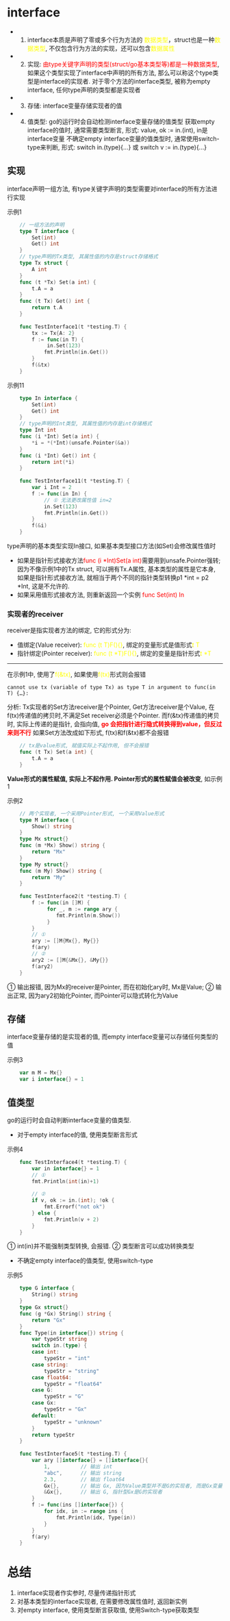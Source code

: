 # interface
- 1. interface本质是声明了零或多个行为方法的 <font color=yellow>数据类型</font>，struct也是一种<font color=yellow>数据类型</font>, 不仅包含行为方法的实现，还可以包含<font color=yellow>数据属性</font>
- 2. 实现: <font color=red>由type关键字声明的类型(struct/go基本类型等)都是一种数据类型</font>, 如果这个类型实现了interface中声明的所有方法, 那么可以称这个type类型是interface的实现者. 对于零个方法的interface类型, 被称为empty interface, 任何type声明的类型都是实现者
- 3. 存储: interface变量存储实现者的值
- 4. 值类型: go的运行时会自动检测interface变量存储的值类型
	 获取empty interface的值时, 通常需要类型断言, 形式: value, ok := in.(int), in是interface变量
	 不确定empty interface变量的值类型时, 通常使用switch-type来判断, 形式: switch in.(type){...} 或 switch v := in.(type){...}
## 实现
interface声明一组方法, 有type关键字声明的类型需要对interface的所有方法进行实现

示例1
```go
	// 一组方法的声明
	type T interface {
		Set(int)
		Get() int
	}
	// type声明的Tx类型, 其属性值的内存是struct存储格式
	type Tx struct {
		A int
	}
	func (t *Tx) Set(a int) {
		t.A = a
	}
	func (t Tx) Get() int {
		return t.A
	}
	
	func TestInterface1(t *testing.T) {
		tx := Tx{A: 2}
		f := func(in T) { 
			 in.Set(123)
        	fmt.Println(in.Get())
    	}
		f(&tx)
	}
```

示例11
```go
	type In interface {
		Set(int)
		Get() int
	}
	// type声明的Int类型, 其属性值的内存是int存储格式
	type Int int
	func (i *Int) Set(a int) {
		*i = *(*Int)(unsafe.Pointer(&a))
	}
	func (i *Int) Get() int {
		return int(*i)
	}
	
	func TestInterface11(t *testing.T) {
		var i Int = 2
		f := func(in In) {
			// ① 无法更改属性值 in=2
			in.Set(123)
			fmt.Println(in.Get())
		}
		f(&i)
	}
```
type声明的基本类型实现In接口, 如果基本类型接口方法(如Set)会修改属性值时
- 如果是指针形式接收方法<font color=red>func (i *Int)Set(a int)</font>需要用到unsafe.Pointer强转; 
因为不像示例1中的Tx struct, 可以拥有Tx.A属性, 基本类型的属性是它本身, 如果是指针形式接收方法, 就相当于两个不同的指针类型转换p1 *int = p2 *Int, 这是不允许的. 
- 如果采用值形式接收方法, 则重新返回一个实例 <font color=red>func Set(int) In</font>
### 实现者的receiver
receiver是指实现者方法的绑定, 它的形式分为:
- 值绑定(Value receiver): <font color=yellow>func (t T)F(){}</font>, 绑定的变量形式是值形式<font color=yellow>t T</font>
- 指针绑定(Pointer receiver): <font color=yellow>func (t *T)F(){}</font>, 绑定的变量是指针形式<font color=yellow>t *T</font>

---
在示例1中, 使用了<font color=yellow>f(&tx)</font>, 如果使用<font color=yellow>f(tx)</font>形式则会报错
```
cannot use tx (variable of type Tx) as type T in argument to func(in T) {…}:
```
分析: Tx实现者的Set方法receiver是个Pointer, Get方法receiver是个Value, 在f(tx)传递值的拷贝时,不满足Set receiver必须是个Pointer. 而f(&tx)传递值的拷贝时, 实际上传递的是指针, 会指向值, <font color=red>**go 会把指针进行隐式转换得到value，但反过来则不行**</font>
如果Set方法改成如下形式, f(tx)和f(&tx)都不会报错
```go
	// tx是value形式, 赋值实际上不起作用, 但不会报错
	func (t Tx) Set(a int) {
		t.A = a 
	}
```
**Value形式的属性赋值, 实际上不起作用. Pointer形式的属性赋值会被改变**, 如示例1

示例2
```go
	// 两个实现者, 一个采用Pointer形式, 一个采用Value形式
	type M interface {
		Show() string
	}
	type Mx struct{}
	func (m *Mx) Show() string {
		return "Mx"
	}
	type My struct{}
	func (m My) Show() string {
		return "My"
	}
	
	func TestInterface2(t *testing.T) {
		f := func(in []M) {    
			 for _, m := range ary {
			 	fmt.Println(m.Show())
			 }
    	}
		// ①
		ary := []M{Mx{}, My{}}
		f(ary)
		// ②
		ary2 := []M{&Mx{}, &My{}}
		f(ary2)
	}
```
① 输出报错, 因为Mx的receiver是Pointer, 而在初始化ary时, Mx是Value; ② 输出正常, 因为ary2初始化Pointer, 而Pointer可以隐式转化为Value
## 存储
interface变量存储的是实现者的值, 而empty interface变量可以存储任何类型的值

示例3
```go
	var m M = Mx{}
	var i interface{} = 1
```

## 值类型
go的运行时会自动判断interface变量的值类型. 
- 对于empty interface的值, 使用类型断言形式

示例4
```go
	func TestInterface4(t *testing.T) {
		var in interface{} = 1
		// ①
		fmt.Println(int(in)+1) 
		
		// ②
		if v, ok := in.(int); !ok {
            fmt.Errorf("not ok")
        } else {
            fmt.Println(v + 2)
        }
	}
```
① int(in)并不能强制类型转换, 会报错. ② 类型断言可以成功转换类型

- 不确定empty interface的值类型, 使用switch-type

示例5
```go
	type G interface {
		String() string
	}
	type Gx struct{}
	func (g *Gx) String() string {
		return "Gx"
	}
	func Type(in interface{}) string {
		var typeStr string
		switch in.(type) {
		case int:
			typeStr = "int"
		case string:
			typeStr = "string"
		case float64:
			typeStr = "float64"
		case G:	
			typeStr = "G"
		case Gx:
			typeStr = "Gx"
		default:
			typeStr = "unknown"
		}
		return typeStr
	}
	
	func TestInterface5(t *testing.T) {
		var ary []interface{} = []interface{}{
			1,			// 输出 int
			"abc",		// 输出 string
			2.3,        // 输出 float64
			Gx{},		// 输出 Gx, 因为Value类型并不是G的实现者, 而是Gx变量
			&Gx{},		// 输出 G, 指针型Gx是G的实现者
		}
		f := func(ins []interface{}) {
			for idx, in := range ins {
				fmt.Println(idx, Type(in))
			}
		}
		f(ary)
	}
```
# 总结
1. interface实现者作实参时, 尽量传递指针形式
2. 对基本类型的interface实现者, 在需要修改属性值时, 返回新实例
3. 对empty interface, 使用类型断言获取值, 使用Switch-type获取类型